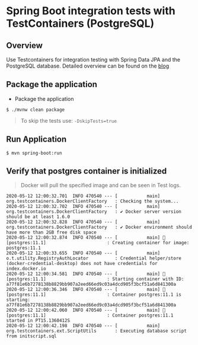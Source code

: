 # Spring Boot integration tests with TestContainers (PostgreSQL)

## Overview
Use Testcontainers for integration testing with Spring Data JPA and the PostgreSQL database.
Detailed overview can be found on the [blog](https://medium.com/@prgnr173/spring-boot-with-test-containers-ca5f9dceae79)

## Package the application

- Package the application

`$ ./mvnw clean package`

> To skip the tests use: `-DskipTests=true` 

## Run Application

`$ mvn spring-boot:run`

## Verify that postgres container is initialized

> Docker will pull the specified image and can be seen in Test logs.

```
2020-05-12 12:00:32.701  INFO 470540 --- [           main] org.testcontainers.DockerClientFactory   : Checking the system...
2020-05-12 12:00:32.702  INFO 470540 --- [           main] org.testcontainers.DockerClientFactory   : ✔︎ Docker server version should be at least 1.6.0
2020-05-12 12:00:32.828  INFO 470540 --- [           main] org.testcontainers.DockerClientFactory   : ✔︎ Docker environment should have more than 2GB free disk space
2020-05-12 12:00:32.874  INFO 470540 --- [           main] 🐳 [postgres:11.1]                       : Creating container for image: postgres:11.1
2020-05-12 12:00:33.655  INFO 470540 --- [           main] o.t.utility.RegistryAuthLocator          : Credential helper/store (docker-credential-desktop) does not have credentials for index.docker.io
2020-05-12 12:00:34.581  INFO 470540 --- [           main] 🐳 [postgres:11.1]                       : Starting container with ID: a77f81e6b7278138b8829bb907a2eed66ed9c03a4dcd905f3bcf51a6d841300a
2020-05-12 12:00:36.346  INFO 470540 --- [           main] 🐳 [postgres:11.1]                       : Container postgres:11.1 is starting: a77f81e6b7278138b8829bb907a2eed66ed9c03a4dcd905f3bcf51a6d841300a
2020-05-12 12:00:42.060  INFO 470540 --- [           main] 🐳 [postgres:11.1]                       : Container postgres:11.1 started in PT15.1360412S
2020-05-12 12:00:42.198  INFO 470540 --- [           main] org.testcontainers.ext.ScriptUtils       : Executing database script from initscript.sql
```
